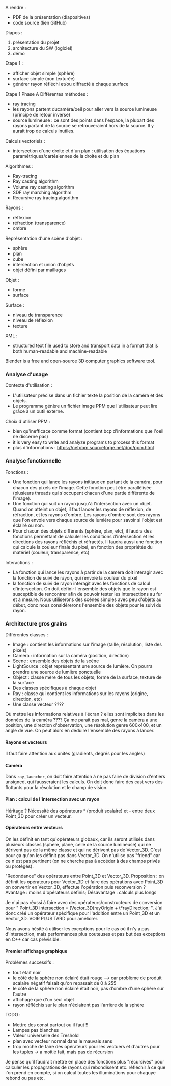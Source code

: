 A rendre :
- PDF de la présentation (diapositives)
- code source (lien GitHub)

Diapos :
1. présentation du projet
2. architecture du SW (logiciel)
3. démo

Etape 1 :
- afficher objet simple (sphère)
- surface simple (non texturée)
- générer rayon réfléchi et/ou diffracté à chaque surface


Etape 1 
Phase A
Différentes méthodes :
- ray tracing
- les rayons partent ducaméra/oeil pour aller vers la source lumineuse (principe de retour inverse)
- source lumineuse : ce sont des points dans l'espace, la plupart des rayons partant de la source se retrouveraient hors de la source. Il y aurait trop de calculs inutiles.

Calculs vectoriels :
- intersection d'une droite et d'un plan : utilisation des équations paramétriques/cartésiennes de la droite et du plan

Algorithmes :
- Ray-tracing 
- Ray casting algorithm
- Volume ray casting algorithm
- SDF ray marching algorithm
- Recursive ray tracing algorithm

Rayons :
- réflexion
- réfraction (transparence)
- ombre

Représentation d'une scène d'objet :
- sphère
- plan
- cube
- intersection et union d'objets
- objet défini par maillages

Objet :
- forme
- surface

Surface :
- niveau de transparence
- niveau de réflexion
- texture

XML :
- structured text file used to store and transport data in a format that is both human-readable and machine-readable

Blender is a free and open-source 3D computer graphics software tool.

### Analyse d'usage




Contexte d'utilisation :
- L'utilisateur précise dans un fichier texte la position de la caméra et des objets.
- Le programme génère un fichier image PPM que l'utilisateur peut lire grâce à un outil externe.

Choix d'utiliser PPM :
- bien qu'inefficace comme format (contient bcp d'informations que l'oeil ne discerne pas)
- it is very easy to write and analyze programs to process this format
- plus d'informations : https://netpbm.sourceforge.net/doc/ppm.html

### Analyse fonctionnelle

Fonctions :
- Une fonction qui lance les rayons initiaux en partant de la caméra, pour chacun des pixels de l'image. Cette fonction peut être parallélisée (plusieurs threads qui s'occupent chacun d'une partie différente de l'image).
- Une fonction qui suit un rayon jusqu'à l'intersection avec un objet. Quand on atteint un objet, il faut lancer les rayons de réflexion, de réfraction, et les rayons d'ombre. Les rayons d'ombre sont des rayons que l'on envoie vers chaque source de lumière pour savoir si l'objet est éclairé ou non.
- Pour chacun des objets différents (sphère, plan, etc), il faudra des fonctions permettant de calculer les conditions d'intersection et les directions des rayons réfléchis et réfractés. Il faudra aussi une fonction qui calcule la couleur finale du pixel, en fonction des propriétés du matériel (couleur, transparence, etc)

Interactions : 
- La fonction qui lance les rayons à partir de la caméra doit interagir avec la fonction de suivi de rayon, qui renvoie la couleur du pixel
- la fonction de suivi de rayon interagit avec les fonctions de calcul d'intersection. On doit définir l'ensemble des objets que le rayon est susceptible de rencontrer afin de pouvoir tester les intersections au fur et à mesure. Nous utiliserons des scènes simples avec peu d'objets au début, donc nous considérerons l'ensemble des objets pour le suivi du rayon.

### Architecture gros grains

Différentes classes :
- Image : contient les informations sur l'image (taille, résolution, liste des pixels)
- Camera : information sur la caméra (position, direction)
- Scene : ensemble des objets de la scène
- LightSource : objet représentant une source de lumière. On pourra prendre une source de lumière ponctuelle
- Object : classe mère de tous les objets; forme de la surface, texture de la surface
- Des classes spécifiques à chaque objet
- Ray : classe qui contient les informations sur les rayons (origine, direction, etc)
- Une classe vecteur ????

Où mettre les informations relatives à l'écran ? elles sont implicites dans les données de la caméra ???? Ça me parait pas mal, genre la caméra a une position, une direction d'observation, une résolution genre 600x400, et un angle de vue. On peut alors en déduire l'ensemble des rayons à lancer.




#### Rayons et vecteurs

Il faut faire attention aux unités (gradients, degrés pour les angles)

#### Caméra 

Dans `ray_launcher`, on doit faire attention à ne pas faire de division d'entiers unsigned, qui fausseraient les calculs. On doit donc faire des cast vers des flottants pour la résolution et le champ de vision.

#### Plan : calcul de l'intersection avec un rayon
Héritage ? Nécessité des opérateurs * (produit scalaire) et - entre deux Point_3D pour créer un vecteur.


#### Opérateurs entre vecteurs
On les définit en tant qu'opérateurs globaux, car ils seront utilisés dans plusieurs classes (sphere, plane, celle de la source lumineuse) qui ne dérivent pas de la même classe et qui ne dérivent pas de Vector_3D. C'est pour ça qu'on les définit pas dans Vector_3D. On n'utilise pas "friend" car ce n'est pas pertinent (on ne cherche pas à accéder à des champs privés ou protégés).

"Redondance" des opérateurs entre Point_3D et Vector_3D. Proposition : on définit les opérateurs pour Vector_3D et faire des opérations avec Point_3D on convertir en Vector_3D, effectue l'opération puis reconversion ? Avantage : moins d'opérateurs définis; Désavantage : calculs plus longs

Je n'ai pas réussi à faire avec des opérateurs/constructeurs de conversion pour " Point_3D intersection = (Vector_3D)rayOrigin + t*rayDirection; ". J'ai donc créé un opérateur spécifique pour l'addition entre un Point_3D et un Vector_3D. VOIR PLUS TARD pour améliorer.

Nous avons hésité à utiliser les exceptions pour le cas où il n'y a pas d'intersection, mais performances plus couteuses et pas but des exceptions en C++ car cas prévisible.


#### Premier affichage graphique
Problèmes successifs : 
* tout était noir
* le côté de la sphère non éclairé était rouge --> car problème de produit scalaire négatif faisait qu'on repassait de 0 à 255
* le côté de la sphère non éclairé était noir, pas d'ombre d'une sphère sur l'autre
* affichage que d'un seul objet
* rayon réfléchis sur le plan n'éclairent pas l'arrière de la sphère


TODO :
- Mettre des const partout ou il faut !!
- Lampes pas blanches
- Valeur universelle des Treshold
- plan avec vecteur normal dans le mauvais sens
- trop moche de faire des opérateurs pour les vectuers et d'autres pour les tuples -> a moitié fait, mais pas de récursion

Je pense qu'il faudrait mettre en place des fonctions plus "récursives" pour calculer les propagrations de rayons qui rebondissent etc. réfléchir à ce que l'on prend en compte, si on calcul toutes les illuminations pour chaquye rebond ou pas etc.